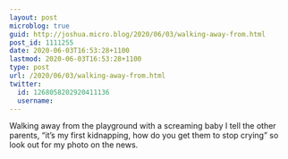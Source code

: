 ```yaml
---
layout: post
microblog: true
guid: http://joshua.micro.blog/2020/06/03/walking-away-from.html
post_id: 1111255
date: 2020-06-03T16:53:28+1100
lastmod: 2020-06-03T16:53:28+1100
type: post
url: /2020/06/03/walking-away-from.html
twitter:
  id: 1268058202920411136
  username: 
---
```

Walking away from the playground with a screaming baby I tell the other parents, “it’s my first kidnapping, how do you get them to stop crying” so look out for my photo on the news.
